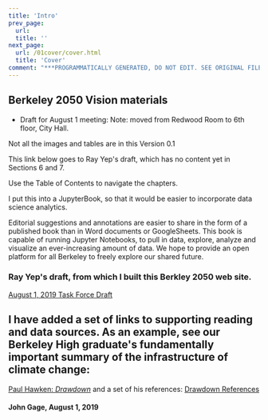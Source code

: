 ```yaml
---
title: 'Intro'
prev_page:
  url: 
  title: ''
next_page:
  url: /01cover/cover.html
  title: 'Cover'
comment: "***PROGRAMMATICALLY GENERATED, DO NOT EDIT. SEE ORIGINAL FILES IN /content***"
---
```

## Berkeley 2050 Vision materials

- Draft for August 1 meeting: Note: moved from Redwood Room to 6th floor, City Hall.

Not all the images and tables are in this Version 0.1

This link below goes to Ray Yep's draft, which has no content yet in Sections 6 and 7.

Use the Table of Contents to navigate the chapters.

I put this into a JupyterBook, so that it would be easier to incorporate data science analytics.

Editorial suggestions and annotations are easier to share in the form of a published book than in Word documents or GoogleSheets. This book is capable of running Jupyter Notebooks, to pull in data, explore, analyze and visualize an ever-increasing amount of data. We hope to provide an open platform for all Berkeley to freely explore our shared future.

### Ray Yep's draft, from which I built this Berkley 2050 web site.
[August 1, 2019 Task Force Draft](https://docs.google.com/document/d/1Ml51RzCysdXetzAxP0LFQqITZPMNkGskKt_v7Budv8g/edit)

## I have added a set of links to supporting reading and data sources.  As an example, see our Berkeley High graduate's fundamentally important summary of the infrastructure of climate change:
[Paul Hawken: _Drawdown_](https://www.drawdown.org/) and a set of his references: [Drawdown References](https://www.drawdown.org/references)

####  John Gage, August 1, 2019
